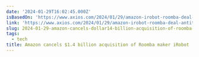 ```yaml
---
date: '2024-01-29T16:02:45.000Z'
isBasedOn: 'https://www.axios.com/2024/01/29/amazon-irobot-roomba-deal-antitrust'
link: 'https://www.axios.com/2024/01/29/amazon-irobot-roomba-deal-antitrust'
slug: 2024-01-29-amazon-cancels-dollar14-billion-acquisition-of-roomba-maker-irobot
tags:
  - tech
title: Amazon cancels $1.4 billion acquisition of Roomba maker iRobot
---
```


